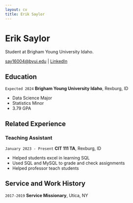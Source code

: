 ```yaml
---
layout: cv
title: Erik Saylor
---
```

# Erik Saylor
Student at Brigham Young University Idaho.

<div id="webaddress">
<a href="say16004@byui.edu">say16004@byui.edu</a>
| <a href="https://www.linkedin.com/in/eriksaylor/">LinkedIn</a>
</div>

<!-- https://www.monique.tech/the-art-of-markdown -->

## Education

`Expected 2024`
__Brigham Young University Idaho__, Rexburg, ID

- Data Science Major
- Statistics Minor
- 3.79 GPA



## Related Experience

### Teaching Assistant

`January 2023 - Present`
__CIT 111 TA__, Rexburg, ID

- Helped students excel in learning SQL
- Used SQL and MySQL to grade and check assignments
- Helped professor teach students



## Service and Work History


`2017-2019`
__Service Missionary__, Utica, NY



<!-- ### Footer

Last updated: May 2013 -->



